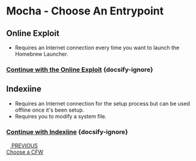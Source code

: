 # Mocha - Choose An Entrypoint

## Online Exploit

- Requires an Internet connection every time you want to launch the Homebrew Launcher.

### [**Continue with the Online Exploit**](user-guide/mocha/online-exploit/sd-preparation) {docsify-ignore}

## Indexiine

- Requires an Internet connection for the setup process but can be used offline once it's been setup.
- Requires you to modify a system file.

### [**Continue with Indexiine**](user-guide/mocha/indexiine/sd-preparation) {docsify-ignore}

<script src="https://cdn.jsdelivr.net/npm/docsify-pagination@2/dist/docsify-pagination.min.js"></script>
<div class="docsify-pagination-container">
<div class="pagination-item pagination-item--previous">
    <a href="#/user-guide/cfw-choice">
    <div class="pagination-item-label">
        <svg class="icon" width="10" height="16" viewBox="0 0 10 16" xmlns="http://www.w3.org/2000/svg">
        <polyline fill="none" vector-effect="non-scaling-stroke" points="8,2 2,8 8,14"></polyline>
        </svg>
        <span>PREVIOUS</span>
    </div>
    <div class="pagination-item-title">Choose a CFW</div>
    </a>
</div>
</div>